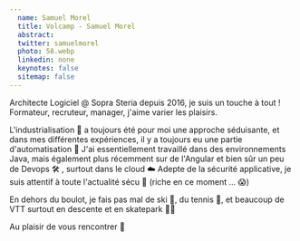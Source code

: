 ```yaml
---
  name: Samuel Morel
  title: Volcamp - Samuel Morel
  abstract: 
  twitter: samuelmorel
  photo: 58.webp
  linkedin: none
  keynotes: false
  sitemap: false
---
```

Architecte Logiciel @ Sopra Steria depuis 2016, je suis un touche à tout !
Formateur, recruteur, manager, j'aime varier les plaisirs.

L'industrialisation 🚀 a toujours été pour moi une approche séduisante, et dans mes différentes expériences, il y a toujours eu une partie d'automatisation 🤖
J'ai essentiellement travaillé dans des environnements Java, mais également plus récemment sur de l'Angular et bien sûr un peu de Devops 🛠 , surtout dans le cloud ☁
Adepte de la sécurité applicative, je suis attentif à toute l'actualité sécu 🔐 (riche en ce moment ... 😱)

En dehors du boulot, je fais pas mal de ski 🎿, du tennis 🎾, et beaucoup de VTT surtout en descente et en skatepark 🚵‍♀️

Au plaisir de vous rencontrer 👋
